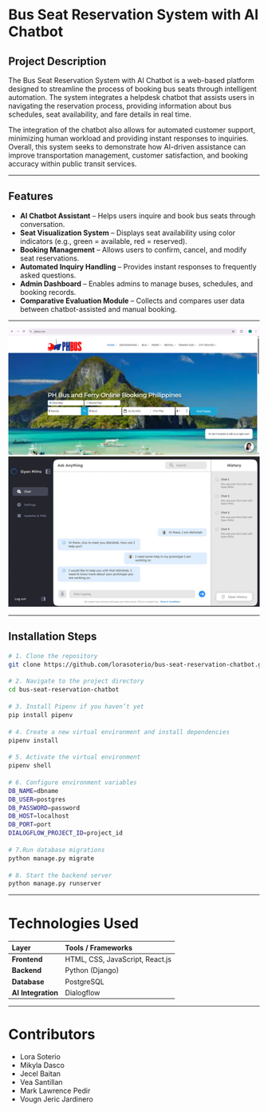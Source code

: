 #  **Bus Seat Reservation System with AI Chatbot**



## **Project Description**


The Bus Seat Reservation System with AI Chatbot is a web-based platform designed to streamline the process of booking bus seats through intelligent automation. The system integrates a helpdesk chatbot that assists users in navigating the reservation process, providing information about bus schedules, seat availability, and fare details in real time.

The integration of the chatbot also allows for automated customer support, minimizing human workload and providing instant responses to inquiries. Overall, this system seeks to demonstrate how AI-driven assistance can improve transportation management, customer satisfaction, and booking accuracy within public transit services.

---

## **Features**

- **AI Chatbot Assistant** – Helps users inquire and book bus seats through conversation.  
- **Seat Visualization System** – Displays seat availability using color indicators (e.g., green = available, red = reserved).  
- **Booking Management** – Allows users to confirm, cancel, and modify seat reservations.  
- **Automated Inquiry Handling** – Provides instant responses to frequently asked questions.  
- **Admin Dashboard** – Enables admins to manage buses, schedules, and booking records.  
- **Comparative Evaluation Module** – Collects and compares user data between chatbot-assisted and manual booking.

---

![App Screenshot](images/screenshot.png) 
![App Screenshot](images/screenshot2.png)

---

## **Installation Steps**

```bash
# 1. Clone the repository
git clone https://github.com/lorasoterio/bus-seat-reservation-chatbot.git

# 2. Navigate to the project directory
cd bus-seat-reservation-chatbot

# 3. Install Pipenv if you haven’t yet
pip install pipenv

# 4. Create a new virtual environment and install dependencies
pipenv install

# 5. Activate the virtual environment
pipenv shell

# 6. Configure environment variables
DB_NAME=dbname
DB_USER=postgres
DB_PASSWORD=password
DB_HOST=localhost
DB_PORT=port
DIALOGFLOW_PROJECT_ID=project_id

# 7.Run database migrations
python manage.py migrate

# 8. Start the backend server
python manage.py runserver


```



---

# **Technologies Used**
| Layer              | Tools / Frameworks                          |
| :----------------- | :------------------------------------------ |
| **Frontend**       | HTML, CSS, JavaScript, React.js             |
| **Backend**        | Python (Django)                             |
| **Database**       | PostgreSQL                                  |
| **AI Integration** | Dialogflow |

---

# **Contributors**
- Lora Soterio
- Mikyla Dasco
- Jecel Baitan
- Vea Santillan
- Mark Lawrence Pedir
- Vougn Jeric Jardinero